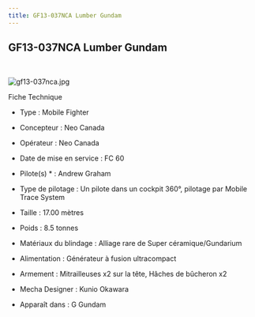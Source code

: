 ```yaml
---
title: GF13-037NCA Lumber Gundam
---
```


GF13-037NCA Lumber Gundam
-------------------------

 


![gf13-037nca.jpg](/images/stories/saga/ggundam/images/mechas/gf13-037nca.jpg)


Fiche Technique   
- Type : Mobile Fighter  
- Concepteur : Neo Canada  
- Opérateur : Neo Canada  
- Date de mise en service : FC 60  
- Pilote(s) * : Andrew Graham  
- Type de pilotage : Un pilote dans un cockpit 360°, pilotage par Mobile Trace System  
- Taille : 17.00 mètres  
- Poids : 8.5 tonnes  
- Matériaux du blindage : Alliage rare de Super céramique/Gundarium  
- Alimentation : Générateur à fusion ultracompact  
- Armement : Mitrailleuses x2 sur la tête, Hâches de bûcheron x2  
  
  
- Mecha Designer : Kunio Okawara  
- Apparaît dans : G Gundam

